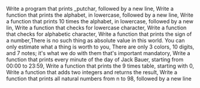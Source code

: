 Write a program that prints _putchar, followed by a new line, Write a function that prints the alphabet, in lowercase, followed by a new line, Write a function that prints 10 times the alphabet, in lowercase, followed by a new lin, Write a function that checks for lowercase character, Write a function that checks for alphabetic character, Write a function that prints the sign of a number,There is no such thing as absolute value in this world. You can only estimate what a thing is worth to you, There are only 3 colors, 10 digits, and 7 notes; it's what we do with them that's important
mandatory, Write a function that prints every minute of the day of Jack Bauer, starting from 00:00 to 23:59, Write a function that prints the 9 times table, starting with 0, Write a function that adds two integers and returns the result, Write a function that prints all natural numbers from n to 98, followed by a new line
